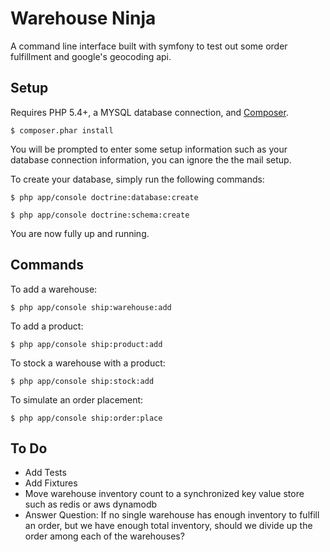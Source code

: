 Warehouse Ninja
===============

A command line interface built with symfony to test out some order fulfillment and google's geocoding api.

Setup
-----
Requires PHP 5.4+, a MYSQL database connection, and [Composer](https://getcomposer.org/).

`$ composer.phar install`

You will be prompted to enter some setup information such as your database connection information,  you can ignore the the mail setup.

To create your database, simply run the following commands:

`$ php app/console doctrine:database:create`

`$ php app/console doctrine:schema:create`

You are now fully up and running.

Commands
--------
To add a warehouse:

`$ php app/console ship:warehouse:add`

To add a product:

`$ php app/console ship:product:add`

To stock a warehouse with a product:

`$ php app/console ship:stock:add`

To simulate an order placement:

`$ php app/console ship:order:place`


To Do
-----
- Add Tests
- Add Fixtures
- Move warehouse inventory count to a synchronized key value store such as redis or aws dynamodb
- Answer Question: If no single warehouse has enough inventory to fulfill an order, but we have enough total inventory, should we divide up the order among each of the warehouses?

